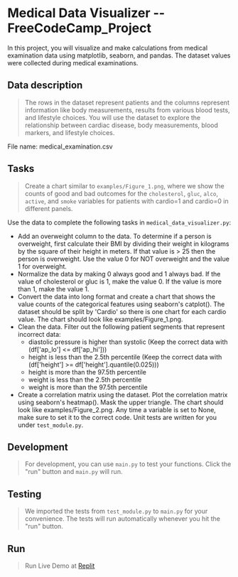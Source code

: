 # Medical Data Visualizer  --FreeCodeCamp_Project

In this project, you will visualize and make calculations from medical examination data using matplotlib, seaborn, and pandas. The dataset values were collected during medical examinations.

## Data description
> The rows in the dataset represent patients and the columns represent information like body measurements, results from various blood tests, and lifestyle choices. You will use the dataset to explore the relationship between cardiac disease, body measurements, blood markers, and lifestyle choices.

File name: medical_examination.csv

## Tasks
> Create a chart similar to `examples/Figure_1.png`, where we show the counts of good and bad outcomes for the `cholesterol`, `gluc`, `alco`, `active`, and `smoke` variables for patients with cardio=1 and cardio=0 in different panels.

Use the data to complete the following tasks in `medical_data_visualizer.py`:
  * Add an overweight column to the data. To determine if a person is overweight, first calculate their BMI by dividing their weight in kilograms by the square of their height in meters. If that value is > 25 then the person is overweight. Use the value 0 for NOT overweight and the value 1 for overweight.
  * Normalize the data by making 0 always good and 1 always bad. If the value of cholesterol or gluc is 1, make the value 0. If the value is more than 1, make the value 1.
  * Convert the data into long format and create a chart that shows the value counts of the categorical features using seaborn's catplot(). The dataset should be split by 'Cardio' so there is one chart for each cardio value. The chart should look like examples/Figure_1.png.
  * Clean the data. Filter out the following patient segments that represent incorrect data:
      * diastolic pressure is higher than systolic (Keep the correct data with (df['ap_lo'] <= df['ap_hi']))
      * height is less than the 2.5th percentile (Keep the correct data with (df['height'] >= df['height'].quantile(0.025)))
      * height is more than the 97.5th percentile
      * weight is less than the 2.5th percentile
      * weight is more than the 97.5th percentile
  * Create a correlation matrix using the dataset. Plot the correlation matrix using seaborn's heatmap(). Mask the upper triangle. The chart should look like examples/Figure_2.png.
Any time a variable is set to None, make sure to set it to the correct code.
Unit tests are written for you under `test_module.py`.

## Development
> For development, you can use `main.py` to test your functions. Click the "run" button and `main.py` will run.

## Testing
> We imported the tests from `test_module.py` to `main.py` for your convenience. The tests will run automatically whenever you hit the "run" button.

## Run
> Run Live Demo at [Replit](https://replit.com/@RiteshRavichand/boilerplate-medical-data-visualizer#main.py "Live Demo")

